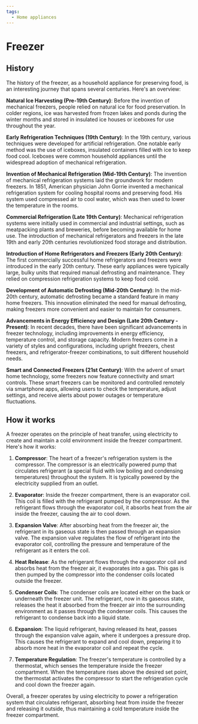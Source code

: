 ```yaml
---
tags:
  - Home appliances
---
```


<head>
    <meta name="google-adsense-account" content="ca-pub-9364684337389377">
    <meta charset="UTF-8">
    <meta name="viewport" content="width=device-width, initial-scale=1.0">
    <meta name="description" content="Welcome to ac-electricity! Here you will learn more about electricity, the different components used to make an electrical circuit as well as their features and use cases.">
    <meta name="keywords" content="alexis carbillet, carbillet, electricity, capacitors, conductors, diodes, electronic, energy source, hardware, home appliances, inductors, insulators, resistors, semi-conductors">
    <meta name="author" content="Alexis Carbillet ">
</head>

# Freezer

## History

The history of the freezer, as a household appliance for preserving food, is an interesting journey that spans several centuries. Here's an overview:

**Natural Ice Harvesting (Pre-19th Century)**: Before the invention of mechanical freezers, people relied on natural ice for food preservation. In colder regions, ice was harvested from frozen lakes and ponds during the winter months and stored in insulated ice houses or iceboxes for use throughout the year.

**Early Refrigeration Techniques (19th Century)**: In the 19th century, various techniques were developed for artificial refrigeration. One notable early method was the use of iceboxes, insulated containers filled with ice to keep food cool. Iceboxes were common household appliances until the widespread adoption of mechanical refrigeration.

**Invention of Mechanical Refrigeration (Mid-19th Century)**: The invention of mechanical refrigeration systems laid the groundwork for modern freezers. In 1851, American physician John Gorrie invented a mechanical refrigeration system for cooling hospital rooms and preserving food. His system used compressed air to cool water, which was then used to lower the temperature in the rooms.

**Commercial Refrigeration (Late 19th Century)**: Mechanical refrigeration systems were initially used in commercial and industrial settings, such as meatpacking plants and breweries, before becoming available for home use. The introduction of mechanical refrigerators and freezers in the late 19th and early 20th centuries revolutionized food storage and distribution.

**Introduction of Home Refrigerators and Freezers (Early 20th Century)**: The first commercially successful home refrigerators and freezers were introduced in the early 20th century. These early appliances were typically large, bulky units that required manual defrosting and maintenance. They relied on compression refrigeration systems to keep food cold.

**Development of Automatic Defrosting (Mid-20th Century)**: In the mid-20th century, automatic defrosting became a standard feature in many home freezers. This innovation eliminated the need for manual defrosting, making freezers more convenient and easier to maintain for consumers.

**Advancements in Energy Efficiency and Design (Late 20th Century - Present)**: In recent decades, there have been significant advancements in freezer technology, including improvements in energy efficiency, temperature control, and storage capacity. Modern freezers come in a variety of styles and configurations, including upright freezers, chest freezers, and refrigerator-freezer combinations, to suit different household needs.

**Smart and Connected Freezers (21st Century)**: With the advent of smart home technology, some freezers now feature connectivity and smart controls. These smart freezers can be monitored and controlled remotely via smartphone apps, allowing users to check the temperature, adjust settings, and receive alerts about power outages or temperature fluctuations.

## How it works

A freezer operates on the principle of heat transfer, using electricity to create and maintain a cold environment inside the freezer compartment. Here's how it works:

1. **Compressor**: The heart of a freezer's refrigeration system is the compressor. The compressor is an electrically powered pump that circulates refrigerant (a special fluid with low boiling and condensing temperatures) throughout the system. It is typically powered by the electricity supplied from an outlet.

2. **Evaporator**: Inside the freezer compartment, there is an evaporator coil. This coil is filled with the refrigerant pumped by the compressor. As the refrigerant flows through the evaporator coil, it absorbs heat from the air inside the freezer, causing the air to cool down.

3. **Expansion Valve**: After absorbing heat from the freezer air, the refrigerant in its gaseous state is then passed through an expansion valve. The expansion valve regulates the flow of refrigerant into the evaporator coil, controlling the pressure and temperature of the refrigerant as it enters the coil.

4. **Heat Release**: As the refrigerant flows through the evaporator coil and absorbs heat from the freezer air, it evaporates into a gas. This gas is then pumped by the compressor into the condenser coils located outside the freezer.

5. **Condenser Coils**: The condenser coils are located either on the back or underneath the freezer unit. The refrigerant, now in its gaseous state, releases the heat it absorbed from the freezer air into the surrounding environment as it passes through the condenser coils. This causes the refrigerant to condense back into a liquid state.

6. **Expansion**: The liquid refrigerant, having released its heat, passes through the expansion valve again, where it undergoes a pressure drop. This causes the refrigerant to expand and cool down, preparing it to absorb more heat in the evaporator coil and repeat the cycle.

7. **Temperature Regulation**: The freezer's temperature is controlled by a thermostat, which senses the temperature inside the freezer compartment. When the temperature rises above the desired set point, the thermostat activates the compressor to start the refrigeration cycle and cool down the freezer again.

Overall, a freezer operates by using electricity to power a refrigeration system that circulates refrigerant, absorbing heat from inside the freezer and releasing it outside, thus maintaining a cold temperature inside the freezer compartment.